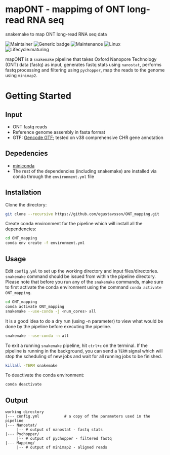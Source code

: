 # mapONT - mappimg of ONT long-read RNA seq
snakemake to map ONT long-read RNA seq data
<!-- badges: start -->
![Maintainer](https://img.shields.io/badge/maintainer-egustavsson-blue)
![Generic badge](https://img.shields.io/badge/WMS-snakemake-blue.svg)
![Maintenance](https://img.shields.io/badge/Maintained%3F-yes-green.svg)
![Linux](https://svgshare.com/i/Zhy.svg)
![Lifecycle:maturing](https://img.shields.io/badge/lifecycle-maturing-blue.svg)
<!-- badges: end -->

mapONT is a `snakemake` pipeline that takes Oxford Nanopore Technology (ONT) data (fastq) as input, generates fastq stats using `nanostat`, performs fastq processing and filtering using `pychopper`, map the reads to the genome using `minimap2`. 


# Getting Started

## Input

- ONT fastq reads
- Reference genome assembly in fasta format
- GTF: [Gencode GTF](https://www.gencodegenes.org/human/); tested on v38 comprehensive CHR gene annotation

## Depedencies

- [miniconda](https://conda.io/miniconda.html)
- The rest of the dependencies (including snakemake) are installed via conda through the `environment.yml` file


## Installation

Clone the directory:

```bash
git clone --recursive https://github.com/egustavsson/ONT_mapping.git
```

Create conda environment for the pipeline which will install all the dependencies:

```bash
cd ONT_mapping
conda env create -f environment.yml
```

## Usage

Edit `config.yml` to set up the working directory and input files/directories. `snakemake` command should be issued from within the pipeline directory. Please note that before you run any of the `snakemake` commands, make sure to first activate the conda environment using the command `conda activate ONT_mapping`.

```bash
cd ONT_mapping
conda activate ONT_mapping
snakemake --use-conda -j <num_cores> all
```
It is a good idea to do a dry run (using -n parameter) to view what would be done by the pipeline before executing the pipeline.

```bash
snakemake --use-conda -n all
```

To exit a running `snakemake` pipeline, hit `ctrl+c` on the terminal. If the pipeline is running in the background, you can send a `TERM` signal which will stop the scheduling of new jobs and wait for all running jobs to be finished.

```bash
killall -TERM snakemake
```

To deactivate the conda environment:
```bash
conda deactivate
```

## Output
```
working directory  
|--- config.yml           # a copy of the parameters used in the pipeline  
|--- Nanostat/  
     |-- # output of nanostat - fastq stats  
|--- Pychopper/  
     |-- # output of pychopper - filtered fastq  
|--- Mapping/  
     |-- # output of minimap2 - aligned reads  
    
```
